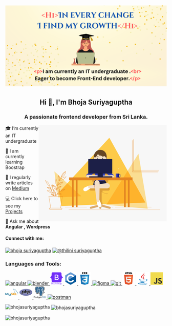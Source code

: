<h1 align="center">
 <img src="https://github.com/bhojasuriyaguptha/bhojasuriyaguptha/blob/main/Harper.png"/>
</h1>
<h2 align="center">Hi 👋, I'm Bhoja Suriyaguptha</h2>
<h3 align="center">A passionate frontend developer from Sri Lanka.</h3>
<img align="right" alt="Coding" width="400" src="https://raw.githubusercontent.com/shriya2603/shriya2603/main/code.gif">


🎓 I’m currently an IT undergraduate

🌱 I am currently learning Boostrap

📝 I regularly write articles on [Medium](https://medium.com/@BhojaSuriyaguptha) 

💻 Click here to see my [Projects](https://drive.google.com/drive/folders/1tF6yKiN9fes8_mjuoqse9cDesAIXMP8k?usp=drive_link) 

💬 Ask me about **Angular , Wordpress**


<h4 align="left">Connect with me:</h4>
<p align="left">
<a href="https://www.linkedin.com/in/bhoja-suriyaguptha-758621264/" target="blank"><img align="center" src="https://raw.githubusercontent.com/rahuldkjain/github-profile-readme-generator/master/src/images/icons/Social/linked-in-alt.svg" alt="bhoja suriyaguptha" height="30" width="40" /></a>
<a href="https://medium.com/@BhojaSuriyaguptha" target="blank"><img align="center" src="https://raw.githubusercontent.com/rahuldkjain/github-profile-readme-generator/master/src/images/icons/Social/medium.svg" alt="@thilini suriyaguptha" height="30" width="40" /></a>
</p>

<h3 align="left">Languages and Tools:</h3>
<p align="left"> <a href="https://angular.io" target="_blank" rel="noreferrer"> <img src="https://angular.io/assets/images/logos/angular/angular.svg" alt="angular" width="40" height="40"/> </a> <a href="https://www.blender.org/" target="_blank" rel="noreferrer"> <img src="https://download.blender.org/branding/community/blender_community_badge_white.svg" alt="blender" width="40" height="40"/> </a> <a href="https://getbootstrap.com" target="_blank" rel="noreferrer"> <img src="https://raw.githubusercontent.com/devicons/devicon/master/icons/bootstrap/bootstrap-plain-wordmark.svg" alt="bootstrap" width="40" height="40"/> </a> <a href="https://www.cprogramming.com/" target="_blank" rel="noreferrer"> <img src="https://raw.githubusercontent.com/devicons/devicon/master/icons/c/c-original.svg" alt="c" width="40" height="40"/> </a> <a href="https://www.w3schools.com/css/" target="_blank" rel="noreferrer"> <img src="https://raw.githubusercontent.com/devicons/devicon/master/icons/css3/css3-original-wordmark.svg" alt="css3" width="40" height="40"/> </a> <a href="https://www.figma.com/" target="_blank" rel="noreferrer"> <img src="https://www.vectorlogo.zone/logos/figma/figma-icon.svg" alt="figma" width="40" height="40"/> </a> <a href="https://git-scm.com/" target="_blank" rel="noreferrer"> <img src="https://www.vectorlogo.zone/logos/git-scm/git-scm-icon.svg" alt="git" width="40" height="40"/> </a> <a href="https://www.w3.org/html/" target="_blank" rel="noreferrer"> <img src="https://raw.githubusercontent.com/devicons/devicon/master/icons/html5/html5-original-wordmark.svg" alt="html5" width="40" height="40"/> </a> <a href="https://www.java.com" target="_blank" rel="noreferrer"> <img src="https://raw.githubusercontent.com/devicons/devicon/master/icons/java/java-original.svg" alt="java" width="40" height="40"/> </a> <a href="https://developer.mozilla.org/en-US/docs/Web/JavaScript" target="_blank" rel="noreferrer"> <img src="https://raw.githubusercontent.com/devicons/devicon/master/icons/javascript/javascript-original.svg" alt="javascript" width="40" height="40"/> </a> <a href="https://www.mysql.com/" target="_blank" rel="noreferrer"> <img src="https://raw.githubusercontent.com/devicons/devicon/master/icons/mysql/mysql-original-wordmark.svg" alt="mysql" width="40" height="40"/> </a> <a href="https://www.php.net" target="_blank" rel="noreferrer"> <img src="https://raw.githubusercontent.com/devicons/devicon/master/icons/php/php-original.svg" alt="php" width="40" height="40"/> </a> <a href="https://www.postgresql.org" target="_blank" rel="noreferrer"> <img src="https://raw.githubusercontent.com/devicons/devicon/master/icons/postgresql/postgresql-original-wordmark.svg" alt="postgresql" width="40" height="40"/> </a> <a href="https://postman.com" target="_blank" rel="noreferrer"> <img src="https://www.vectorlogo.zone/logos/getpostman/getpostman-icon.svg" alt="postman" width="40" height="40"/> </a> </p>

<p><img align="left" src="https://github-readme-stats.vercel.app/api/top-langs?username=bhojasuriyaguptha&show_icons=true&locale=en&layout=compact" alt="bhojasuriyaguptha" /></p>

<p>&nbsp;<img align="center" src="https://github-readme-stats.vercel.app/api?username=bhojasuriyaguptha&show_icons=true&locale=en" alt="bhojasuriyaguptha" /></p>

<p><img align="center" src="https://github-readme-streak-stats.herokuapp.com/?user=bhojasuriyaguptha&" alt="bhojasuriyaguptha" /></p>
